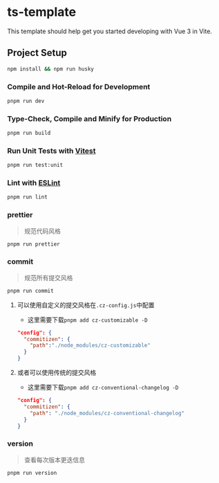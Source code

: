 # ts-template

This template should help get you started developing with Vue 3 in Vite.

## Project Setup

```sh
npm install && npm run husky
```

### Compile and Hot-Reload for Development

```sh
pnpm run dev
```

### Type-Check, Compile and Minify for Production

```sh
pnpm run build
```

### Run Unit Tests with [Vitest](https://vitest.dev/)

```sh
pnpm run test:unit
```

### Lint with [ESLint](https://eslint.org/)

```sh
pnpm run lint
```

### prettier

> 规范代码风格

```sh
pnpm run prettier
```

### commit

>规范所有提交风格

```sh
pnpm run commit
```

1. 可以使用自定义的提交风格在`.cz-config.js`中配置
   * 这里需要下载`pnpm add cz-customizable -D`

   ```json
   "config": {
     "commitizen": {
       "path":"./node_modules/cz-customizable"
     }
   }
   ```

2. 或者可以使用传统的提交风格
   * 这里需要下载`pnpm add cz-conventional-changelog -D`

   ```json
   "config": {
     "commitizen": {
       "path": "./node_modules/cz-conventional-changelog"
     }
   }
   ```

### version

> 查看每次版本更迭信息

```sh
pnpm run version
```
